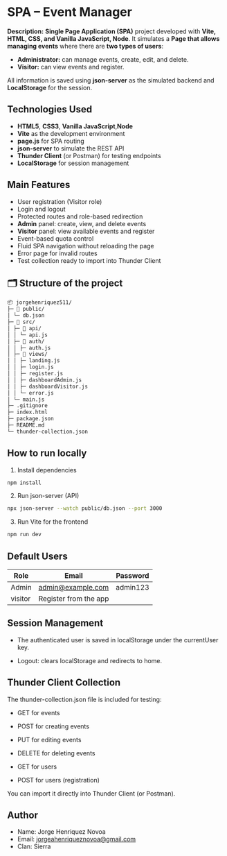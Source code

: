 # SPA – Event Manager

**Description:**
**Single Page Application (SPA)** project developed with **Vite, HTML, CSS, and Vanilla JavaScript, Node**.
It simulates a **Page that allows managing events** where there are **two types of users**:
- **Administrator:** can manage events, create, edit, and delete.
- **Visitor:** can view events and register.

All information is saved using **json-server** as the simulated backend and **LocalStorage** for the session.

## Technologies Used

- **HTML5**, **CSS3**, **Vanilla JavaScript**,**Node**
- **Vite** as the development environment
- **page.js** for SPA routing
- **json-server** to simulate the REST API
- **Thunder Client** (or Postman) for testing endpoints
- **LocalStorage** for session management

## Main Features

* User registration (Visitor role)
* Login and logout
* Protected routes and role-based redirection
* **Admin** panel: create, view, and delete events
* **Visitor** panel: view available events and register
* Event-based quota control
* Fluid SPA navigation without reloading the page
* Error page for invalid routes
* Test collection ready to import into Thunder Client

## 🗂️ Structure of the project

```bash
📦 jorgehenriquez511/
├─ 📁 public/
│ └─ db.json
├─ 📁 src/
│ ├─ 📁 api/
│ │ └─ api.js
│ ├─ 📁 auth/
│ │ ├─ auth.js
│ ├─ 📁 views/
│ │ ├─ landing.js
│ │ ├─ login.js
│ │ ├─ register.js
│ │ ├─ dashboardAdmin.js
│ │ ├─ dashboardVisitor.js
│ │ └─ error.js
│ └─ main.js
├─ .gitignore
├─ index.html
├─ package.json
├─ README.md
└─ thunder-collection.json
```

## How to run locally

1. Install dependencies

```bash
npm install
```

2. Run json-server (API)

```bash
npx json-server --watch public/db.json --port 3000
```

3. Run Vite for the frontend

```bash
npm run dev
```

## Default Users
|Role |Email |Password
|----------|----------|----------|
|Admin |admin@example.com| admin123
|visitor |Register from the app |

## Session Management
* The authenticated user is saved in localStorage under the currentUser key.

* Logout: clears localStorage and redirects to home.

## Thunder Client Collection
The thunder-collection.json file is included for testing:

* GET for events

* POST for creating events

* PUT for editing events

* DELETE for deleting events

* GET for users

* POST for users (registration)

You can import it directly into Thunder Client (or Postman).

## Author
* Name: Jorge Henriquez Novoa
* Email: jorgeahenriqueznovoa@gmail.com
* Clan: Sierra